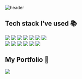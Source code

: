 ![header](https://capsule-render.vercel.app/api?type=Waving&color=gradient&height=200&text=Hello%20World!%20My%20name%20is%20박정흠&fontSize=50)

## Tech stack I've used 📚
<p>
    <img src="https://img.shields.io/badge/react-61DAFB?style=for-the-badge&logo=react&logoColor=black"> 
    <img src="https://img.shields.io/badge/java-007396?style=for-the-badge&logo=java&logoColor=white">
    <img src="https://img.shields.io/badge/javascript-F7DF1E?style=for-the-badge&logo=javascript&logoColor=black"> 
    <img src="https://img.shields.io/badge/HTML-E34F26?style=for-the-badge&logo=HTML5&logoColor=white"/>
    <img src="https://img.shields.io/badge/css-1572B6?style=for-the-badge&logo=css3&logoColor=white"> 
    <img src="https://img.shields.io/badge/oracle-F80000?style=for-the-badge&logo=oracle&logoColor=white"> 
    <img src="https://img.shields.io/badge/spring-6DB33F?style=for-the-badge&logo=spring&logoColor=white"><br>
    <img src="https://img.shields.io/badge/eclipse-2C2255?style=for-the-badge&logo=eclipseide&logoColor=white">
    <img src="https://img.shields.io/badge/vscode-007ACC?style=for-the-badge&logo=visualstudiocode&logoColor=white">
    <img src="https://img.shields.io/badge/apache tomcat-F8DC75?style=for-the-badge&logo=apachetomcat&logoColor=white">
    <img src="https://img.shields.io/badge/github-181717?style=for-the-badge&logo=github&logoColor=white">
    <img src="https://img.shields.io/badge/jquery-0769AD?style=for-the-badge&logo=jquery&logoColor=white">
    <img src="https://img.shields.io/badge/macOS-000000?style=for-the-badge&logo=macOS&logoColor=white">
</p>

## My Portfolio 📝
<a href="https://www.notion.so/Hello-World-Nice-to-see-you-f37d5ad71b1c48a7aa616e800cdd0497?pvs=4" target="_blank"><img src="https://img.shields.io/badge/Notion-000000?style=for-the-badge&logo=notion&logoColor=white"></a>

